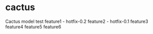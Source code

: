 # cactus
Cactus model test
feature1 - hotfix-0.2
feature2 - hotfix-0.1
feature3
feature4
feature5
feature6
